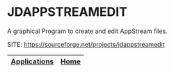 # JDAPPSTREAMEDIT

 A graphical Program to create and edit AppStream files.

 SITE: https://sourceforge.net/projects/jdappstreamedit

 | [Applications](https://portable-linux-apps.github.io/apps.html) | [Home](https://portable-linux-apps.github.io)
 | --- | --- |
